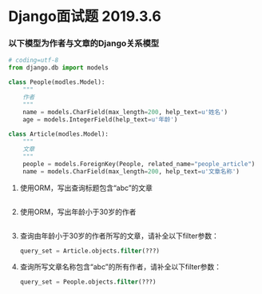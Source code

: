# Django面试题 2019.3.6



### 以下模型为作者与文章的Django关系模型

```python
# coding=utf-8
from django.db import models

class People(modles.Model):
    """
    作者
    """
    name = models.CharField(max_length=200, help_text=u'姓名')
    age = models.IntegerField(help_text=u'年龄')
    
class Article(modles.Model):
    """
    文章
    """
    people = models.ForeignKey(People, related_name="people_article")
    name = models.CharField(max_length=200, help_text=u'文章名称')
```



1. 使用ORM，写出查询标题包含“abc”的文章

   ```
   
   ```

2. 使用ORM，写出年龄小于30岁的作者

   ```sql
   
   ```

3. 查询由年龄小于30岁的作者所写的文章，请补全以下filter参数：

   ```sql
   query_set = Article.objects.filter(???)
   
   ```

4. 查询所写文章名称包含“abc”的所有作者，请补全以下filter参数：

   ```sql
   query_set = People.objects.filter(???)
   
   ```

   